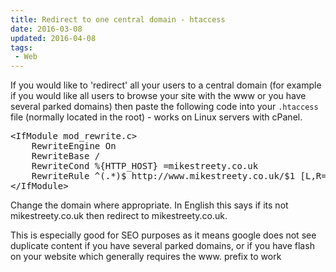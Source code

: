```yaml
---
title: Redirect to one central domain - htaccess
date: 2016-03-08
updated: 2016-04-08
tags:
 - Web
---
```


<p>If you would like to 'redirect' all your users to a central domain (for example if you would like all users to browse your site with the www or you have several parked domains) then paste the following code into your <code>.htaccess</code> file (normally located in the root) - works on Linux servers with cPanel.</p>

<pre class="language-apacheconf">&lt;IfModule mod_rewrite.c&gt;
    RewriteEngine On
    RewriteBase /
    RewriteCond %{HTTP_HOST} =mikestreety.co.uk
    RewriteRule ^(.*)$ http://www.mikestreety.co.uk/$1 [L,R=301]
&lt;/IfModule&gt;</pre>







<p>Change the domain where appropriate. In English this says if its not mikestreety.co.uk then redirect to mikestreety.co.uk.</p>



<p>This is especially good for SEO purposes as it means google does not see duplicate content if you have several parked domains, or if you have flash on your website which generally requires the www. prefix to work</p>